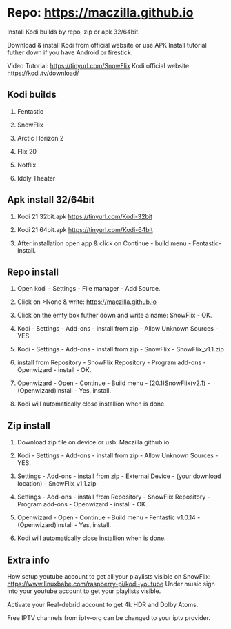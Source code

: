 # Repo: https://maczilla.github.io
Install Kodi builds by repo, zip or apk 32/64bit.

Download & install Kodi from official website or use APK Install tutorial futher down if you have Android or firestick.

Video Tutorial: 
https://tinyurl.com/SnowFlix
Kodi official website:
https://kodi.tv/download/
## Kodi builds
1. Fentastic
   
2. SnowFlix

3. Arctic Horizon 2

4. Flix 20

5. Notflix
 
6. Iddly Theater


## Apk install 32/64bit
1. Kodi 21 32bit.apk  https://tinyurl.com/Kodi-32bit

2. Kodi 21 64bit.apk https://tinyurl.com/Kodi-64bit

3. After installation open app & click on Continue - build menu - Fentastic- install.

## Repo install

1. Open kodi - Settings - File manager - Add Source.

2. Click on >None & write: https://maczilla.github.io

3. Click on the emty box futher down and write a name: SnowFlix - OK.

4. Kodi - Settings - Add-ons - install from zip - Allow Unknown Sources - YES.

5. Kodi - Settings - Add-ons - install from zip - SnowFlix - SnowFlix_v1.1.zip

6. install from Repository - SnowFlix Repository - Program add-ons - Openwizard - install - OK.

7. Openwizard - Open - Continue - Build menu - (20.1)SnowFlix(v2.1) - (Openwizard)install - Yes, install.

9. Kodi will automatically close installion when is done.

## Zip install
1. Download zip file on device or usb: Maczilla.github.io

2. Kodi - Settings - Add-ons - install from zip - Allow Unknown Sources - YES.

3. Settings - Add-ons - install from zip - External Device - (your download location) - SnowFlix_v1.1.zip

4. Settings - Add-ons - install from Repository - SnowFlix Repository - Program add-ons - Openwizard - install - OK.

5. Openwizard - Open - Continue - Build menu - Fentastic v1.0.14 - (Openwizard)install - Yes, install.

6. Kodi will automatically close installion when is done.

## Extra info
How setup youtube account to get all your playlists visible on SnowFlix: https://www.linuxbabe.com/raspberry-pi/kodi-youtube
Under music sign into your youtube account to get your playlists visible.

Activate your Real-debrid account to get 4k HDR and Dolby Atoms.

Free IPTV channels from iptv-org can be changed to your iptv provider.
